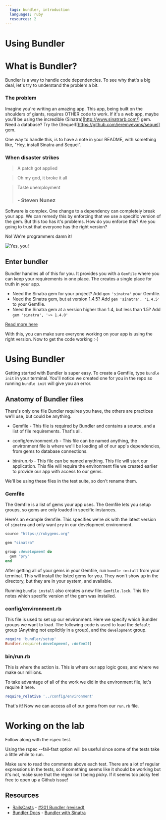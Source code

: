 ```yaml
---
  tags: bundler, introduction
  languages: ruby
  resources: 2
---
```


# Using Bundler

# What is Bundler?

Bundler is a way to handle code dependencies. To see why that's a big deal, let's try to understand the problem a bit.

### The problem
Imagine you're writing an amazing app. This app, being built on the shoulders of giants, requires OTHER code to work. If it's a web app, maybe you'll be using the incredible (Sinatra)[http://www.sinatrarb.com/] gem. Need a database? Try the (Sequel)[https://github.com/jeremyevans/sequel] gem.

One way to handle this, is to have a note in your README, with something like, "Hey, install Sinatra and Sequel".

### When disaster strikes

>A patch got applied

>Oh my god, it broke it all

>Taste unemployment
> ### - Steven Nunez

Software is complex. One change to a dependency can completely break your app. We can remedy this by enforcing that we use a specific version of the gem. But this too has it's problems. How do you enforce this? Are you going to trust that everyone has the right version?

No! We're programmers damn it!

![Yes, you!](http://flatiron-web-assets.s3.amazonaws.com/curriculum/who_me.gif)

## Enter bundler

Bundler handles all of this for you. It provides you with a `Gemfile` where you can keep your requirements in one place. The creates a single place for truth in your app.

- Need the Sinatra gem for your project? Add `gem 'sinatra'` your Gemfile.
- Need the Sinatra gem, but at version 1.4.5? Add `gem 'sinatra', '1.4.5'` to your Gemfile.
- Need the Sinatra gem at a version higher than 1.4, but less than 1.5? Add `gem 'sinatra', '~> 1.4.0'`

[
Read more here](http://bundler.io/gemfile.html)

With this, you can make sure everyone working on your app is using the right version. Now to get the code working :-)

# Using Bundler
Getting started with Bundler is super easy. To create a Gemfile, type `bundle init` in your terminal. You'll notice we created one for you in the repo so running `bundle init` will give you an error.

## Anatomy of Bundler files
There's only one file Bundler requires you have, the others are practices we'll use, but could be anything.

- Gemfile - This file is required by Bundler and contains a source, and a list of file requirements. That's all.
- config/environment.rb - This file can be named anything, the environment file is where we'll be loading all of our app's dependencies, from gems to database connections.

- bin/run.rb - This file can be named anything. This file will start our application. This file will require the environment file we created earlier to provide our app with access to our gems.

We'll be using these files in the test suite, so don't rename them.

### Gemfile

The Gemfile is a list of gems your app uses. The Gemfile lets you setup groups, so gems are only loaded in specific instances.

Here's an example Gemfile. This specifies we're ok with the latest version of `sinatra` and only want `pry` in our development environment.

``` ruby
source "https://rubygems.org"

gem "sinatra"

group :development do
  gem "pry"
end
```

After getting all of your gems in your Gemfile, run `bundle install` from your terminal. This will install the listed gems for you. They won't show up in the directory, but they are in your system, and available.

Running `bundle install` also creates a new file: `Gemfile.lock`. This file notes which specific version of the gem was installed.


### config/environment.rb
This file is used to set up our environment. Here we specify which Bundler groups we want to load. The following code is used to load the `default` group (Anything not explicitly in a group), and the `development` group.


``` ruby
require 'bundler/setup'
Bundler.require(:development, :default)
```

### bin/run.rb
This is where the action is. This is where our app logic goes, and where we make our millions.

To take advantage of all of the work we did in the environment file, let's require it here.

``` ruby
require_relative '../config/environment'
```

That's it! Now we can access all of our gems from our `run.rb` file.

# Working on the lab

Follow along with the rspec test.

Using the rspec --fail-fast option will be useful since some of the
tests take a little while to run.

Make sure to read the comments above each test. There are a lot of regular
expressions in the tests, so if something seems like it should be working but
it's not, make sure that the regex isn't being picky. If it seems too picky
feel free to open up a Github issue!

## Resources
* [RailsCasts](http://railscasts.com/) - [#201 Bundler (revised)](http://railscasts.com/episodes/201-bundler-revised)
* [Bundler Docs](http://bundler.io/) - [Bundler with Sinatra](http://bundler.io/sinatra.html)
